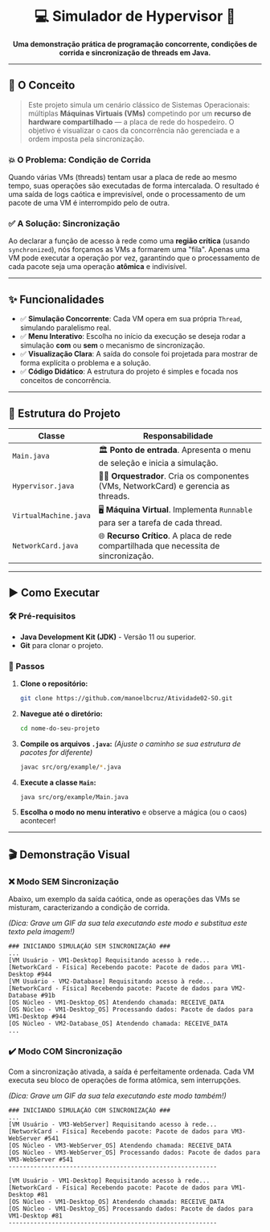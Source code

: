 <h1 align="center">💻 Simulador de Hypervisor 🚀</h1>
<p align="center"> <strong> Uma demonstração prática de programação concorrente, condições de corrida e sincronização de threads em Java. </strong> </p>

-----
  
## 🧠 O Conceito

> Este projeto simula um cenário clássico de Sistemas Operacionais: múltiplas **Máquinas Virtuais (VMs)** competindo por um **recurso de hardware compartilhado** — a placa de rede do hospedeiro. O objetivo é visualizar o caos da concorrência não gerenciada e a ordem imposta pela sincronização.

### 💥 O Problema: Condição de Corrida

Quando várias VMs (threads) tentam usar a placa de rede ao mesmo tempo, suas operações são executadas de forma intercalada. O resultado é uma saída de logs caótica e imprevisível, onde o processamento de um pacote de uma VM é interrompido pelo de outra.

### ✅ A Solução: Sincronização

Ao declarar a função de acesso à rede como uma **região crítica** (usando `synchronized`), nós forçamos as VMs a formarem uma "fila". Apenas uma VM pode executar a operação por vez, garantindo que o processamento de cada pacote seja uma operação **atômica** e indivisível.

-----

## ✨ Funcionalidades

  * ✅ **Simulação Concorrente**: Cada VM opera em sua própria `Thread`, simulando paralelismo real.
  * ✅ **Menu Interativo**: Escolha no início da execução se deseja rodar a simulação **com** ou **sem** o mecanismo de sincronização.
  * ✅ **Visualização Clara**: A saída do console foi projetada para mostrar de forma explícita o problema e a solução.
  * ✅ **Código Didático**: A estrutura do projeto é simples e focada nos conceitos de concorrência.

-----

## 📂 Estrutura do Projeto

| Classe              | Responsabilidade                                                                 |
| ------------------- | -------------------------------------------------------------------------------- |
| `Main.java`         | 🏛️ **Ponto de entrada**. Apresenta o menu de seleção e inicia a simulação.          |
| `Hypervisor.java`   | 👨‍💼 **Orquestrador**. Cria os componentes (VMs, NetworkCard) e gerencia as threads. |
| `VirtualMachine.java`| 🖥️ **Máquina Virtual**. Implementa `Runnable` para ser a tarefa de cada thread.    |
| `NetworkCard.java`  | 🌐 **Recurso Crítico**. A placa de rede compartilhada que necessita de sincronização. |

-----

## ▶️ Como Executar

### 🛠️ Pré-requisitos

  * **Java Development Kit (JDK)** - Versão 11 ou superior.
  * **Git** para clonar o projeto.

### 🚀 Passos

1.  **Clone o repositório:**

    ```bash
    git clone https://github.com/manoelbcruz/Atividade02-SO.git
    ```

2.  **Navegue até o diretório:**

    ```bash
    cd nome-do-seu-projeto
    ```

3.  **Compile os arquivos `.java`:**
    *(Ajuste o caminho se sua estrutura de pacotes for diferente)*

    ```bash
    javac src/org/example/*.java
    ```

4.  **Execute a classe `Main`:**

    ```bash
    java src/org/example/Main.java
    ```

5.  **Escolha o modo no menu interativo** e observe a mágica (ou o caos) acontecer\!

-----

## 🎬 Demonstração Visual

### ❌ Modo SEM Sincronização

Abaixo, um exemplo da saída caótica, onde as operações das VMs se misturam, caracterizando a condição de corrida.

*(Dica: Grave um GIF da sua tela executando este modo e substitua este texto pela imagem\!)*

```console
### INICIANDO SIMULAÇÃO SEM SINCRONIZAÇÃO ###
...
[VM Usuário - VM1-Desktop] Requisitando acesso à rede...
[NetworkCard - Física] Recebendo pacote: Pacote de dados para VM1-Desktop #944
[VM Usuário - VM2-Database] Requisitando acesso à rede...
[NetworkCard - Física] Recebendo pacote: Pacote de dados para VM2-Database #91b
[OS Núcleo - VM1-Desktop_OS] Atendendo chamada: RECEIVE_DATA
[OS Núcleo - VM1-Desktop_OS] Processando dados: Pacote de dados para VM1-Desktop #944
[OS Núcleo - VM2-Database_OS] Atendendo chamada: RECEIVE_DATA
...
```

### ✔️ Modo COM Sincronização

Com a sincronização ativada, a saída é perfeitamente ordenada. Cada VM executa seu bloco de operações de forma atômica, sem interrupções.

*(Dica: Grave um GIF da sua tela executando este modo também\!)*

```console
### INICIANDO SIMULAÇÃO COM SINCRONIZAÇÃO ###
...
[VM Usuário - VM3-WebServer] Requisitando acesso à rede...
[NetworkCard - Física] Recebendo pacote: Pacote de dados para VM3-WebServer #541
[OS Núcleo - VM3-WebServer_OS] Atendendo chamada: RECEIVE_DATA
[OS Núcleo - VM3-WebServer_OS] Processando dados: Pacote de dados para VM3-WebServer #541
----------------------------------------------------------

[VM Usuário - VM1-Desktop] Requisitando acesso à rede...
[NetworkCard - Física] Recebendo pacote: Pacote de dados para VM1-Desktop #81
[OS Núcleo - VM1-Desktop_OS] Atendendo chamada: RECEIVE_DATA
[OS Núcleo - VM1-Desktop_OS] Processando dados: Pacote de dados para VM1-Desktop #81
----------------------------------------------------------
```
